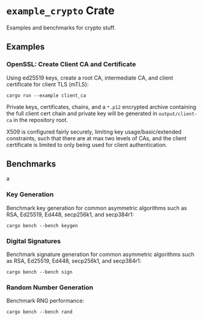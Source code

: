 # `example_crypto` Crate

Examples and benchmarks for crypto stuff.

## Examples

### OpenSSL: Create Client CA and Certificate

Using ed25519 keys, create a root CA, intermediate CA, and client certificate for client TLS (mTLS):

```shell
cargo run --example client_ca
```

Private keys, certificates, chains, and a `*.p12` encrypted archive containing the full client cert chain and private
key will be generated in `output/client-ca` in the repository root.

X509 is configured fairly securely, limiting key usage/basic/extended constraints, such that there are at max two
levels of CAs, and the client certificate is limited to only being used for client authentication.

## Benchmarks
a
### Key Generation

Benchmark key generation for common asymmetric algorithms such as RSA, Ed25519, Ed448, secp256k1, and secp384r1:

```shell
cargo bench --bench keygen
```

### Digital Signatures

Benchmark signature generation for common asymmetric algorithms such as RSA, Ed25519, Ed448, secp256k1, and secp384r1:

```shell
cargo bench --bench sign
```

### Random Number Generation

Benchmark RNG performance:

```shell
cargo bench --bench rand
```